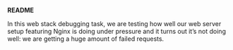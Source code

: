 **README**

In this web stack debugging task, we are testing how well our web server setup featuring Nginx is doing under pressure and it turns out it’s not doing well: we are getting a huge amount of failed requests.